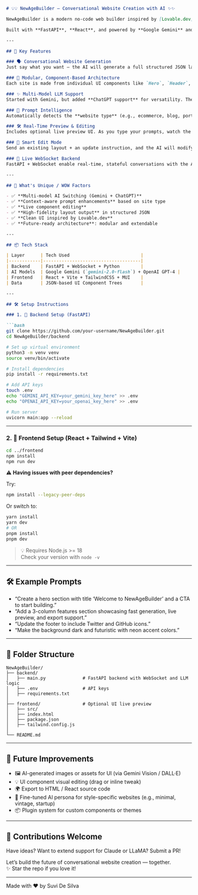 
```markdown
# 💡💡 NewAgeBuilder – Conversational Website Creation with AI ✨✨

NewAgeBuilder is a modern no-code web builder inspired by [Lovable.dev](https://lovable.dev), allowing users to create entire websites simply by **chatting**. No code, no drag-and-drop — just describe your vision.

Built with **FastAPI**, **React**, and powered by **Google Gemini** and **OpenAI's ChatGPT**, it delivers a smart, real-time AI web design experience.

---

## 🧠 Key Features

### 🗣️ Conversational Website Generation
Just say what you want — the AI will generate a full structured JSON layout of your site.

### 🧩 Modular, Component-Based Architecture
Each site is made from individual UI components like `Hero`, `Header`, `Section`, `Card`, etc., making it easy to edit or rearrange without breaking layout integrity.

### ✨ Multi-Model LLM Support
Started with Gemini, but added **ChatGPT support** for versatility. The app dynamically switches models to leverage the best of both worlds — a feature Lovable.dev doesn’t offer.

### 🧠 Prompt Intelligence
Automatically detects the **website type** (e.g., ecommerce, blog, portfolio) and injects tailored context into LLM prompts for more accurate, stylish outputs.

### 🛠️ Real-Time Preview & Editing
Includes optional live preview UI. As you type your prompts, watch the layout render instantly.

### 🔧 Smart Edit Mode
Send an existing layout + an update instruction, and the AI will modify only the relevant section intelligently.

### 📡 Live WebSocket Backend
FastAPI + WebSocket enable real-time, stateful conversations with the AI backend.

---

## 🚀 What's Unique / WOW Factors

- ✅ **Multi-model AI Switching (Gemini + ChatGPT)**
- ✅ **Context-aware prompt enhancements** based on site type
- ✅ **Live component editing**
- ✅ **High-fidelity layout output** in structured JSON
- ✅ **Clean UI inspired by Lovable.dev**
- ✅ **Future-ready architecture**: modular and extendable

---

## 📦 Tech Stack

| Layer      | Tech Used                           |
|------------|-------------------------------------|
| Backend    | FastAPI + WebSocket + Python        |
| AI Models  | Google Gemini (`gemini-2.0-flash`) + OpenAI GPT-4 |
| Frontend   | React + Vite + TailwindCSS + MUI    |
| Data       | JSON-based UI Component Trees       |

---

## 🛠️ Setup Instructions

### 1. 🧠 Backend Setup (FastAPI)

```bash
git clone https://github.com/your-username/NewAgeBuilder.git
cd NewAgeBuilder/backend

# Set up virtual environment
python3 -m venv venv
source venv/bin/activate

# Install dependencies
pip install -r requirements.txt

# Add API keys
touch .env
echo "GEMINI_API_KEY=your_gemini_key_here" >> .env
echo "OPENAI_API_KEY=your_openai_key_here" >> .env

# Run server
uvicorn main:app --reload
```

---

### 2. 🎨 Frontend Setup (React + Tailwind + Vite)

```bash
cd ../frontend
npm install
npm run dev
```

⚠️ **Having issues with peer dependencies?**

Try:

```bash
npm install --legacy-peer-deps
```

Or switch to:

```bash
yarn install
yarn dev
# OR
pnpm install
pnpm dev
```

> 💡 Requires Node.js >= 18  
Check your version with `node -v`

---

## 🛠️ Example Prompts

- “Create a hero section with title ‘Welcome to NewAgeBuilder’ and a CTA to start building.”
- “Add a 3-column features section showcasing fast generation, live preview, and export support.”
- “Update the footer to include Twitter and GitHub icons.”
- “Make the background dark and futuristic with neon accent colors.”

---

## 🧪 Folder Structure

```
NewAgeBuilder/
├── backend/
│   ├── main.py              # FastAPI backend with WebSocket and LLM logic
│   ├── .env                 # API keys
│   ├── requirements.txt
│
├── frontend/                # Optional UI live preview
│   ├── src/
│   ├── index.html
│   ├── package.json
│   ├── tailwind.config.js
│
└── README.md
```

---

## 🔮 Future Improvements

- 🖼️ AI-generated images or assets for UI (via Gemini Vision / DALL·E)
- 💡 UI component visual editing (drag or inline tweak)
- 🌍 Export to HTML / React source code
- 🧠 Fine-tuned AI persona for style-specific websites (e.g., minimal, vintage, startup)
- 📦 Plugin system for custom components or themes

---

## 🤝 Contributions Welcome

Have ideas? Want to extend support for Claude or LLaMA? Submit a PR!

Let’s build the future of conversational website creation — together.  
✨ Star the repo if you love it!

---

Made with ❤️ by Suvi De Silva
